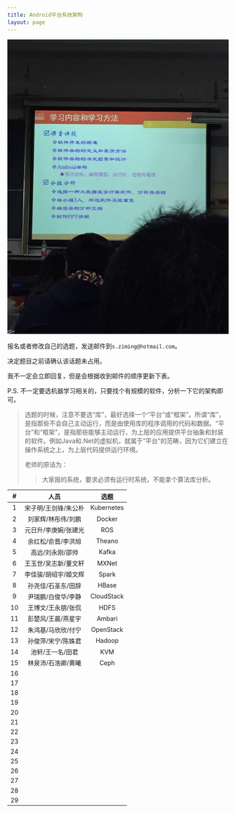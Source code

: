 ```yaml
---
title: Android平台系统架构
layout: page
---
```


![](/assets/images/android_arch.jpg)

报名或者修改自己的选题，发送邮件到`s.ziming@hotmail.com`。

决定题目之前请确认该话题未占用。

我不一定会立即回复，但是会根据收到邮件的顺序更新下表。

P.S. 不一定要选机器学习相关的，只要找个有规模的软件，分析一下它的架构即可。

> 选题的时候，注意不要选“库”，最好选择一个“平台”或“框架”。所谓“库”，是指那些不会自己主动运行，而是由使用库的程序调用的代码和数据。“平台”和“框架”，是指那些能够主动运行，为上层的应用提供平台抽象和封装的软件。例如Java和.Net的虚拟机，就属于“平台”的范畴，因为它们建立在操作系统之上，为上层代码提供运行环境。
>
> 老师的原话为：
>
> > 大家报的系统，要求必须有运行时系统，不能拿个算法库分析。

<!-- 一人展示，其余两人负责回答问题 -->

|  # |         人员         |      选题      |
|:--:|:--------------------:|:--------------:|
|  1 | 宋子明/王剑锋/朱公朴 |   Kubernetes   |
|  2 | 刘家辉/林彤伟/刘鹏   |   Docker       |
|  3 | 元日升/李庚婉/张建光 |   ROS          |
|  4 | 余红松/俞晋/李洪旭   |   Theano       |
|  5 | 高远/刘永刚/邵帅     |   Kafka        |
|  6 | 王玉世/吴志新/董文轩 |   MXNet        |
|  7 | 李佳骏/胡绍宇/姬文辉 |   Spark        |
|  8 | 孙尧佳/石圣东/田辞   |   HBase        |
|  9 | 尹瑞鹏/白俊华/李静   |   CloudStack   |
| 10 | 王博文/王永朋/张侃   |   HDFS         |
| 11 | 彭楚风/王晨/燕星宇   |   Ambari       |
| 12 | 朱鸿基/马欣欣/付宁   |   OpenStack    |
| 13 | 孙俊萍/宋宁/陈姝君   |   Hadoop       |
| 14 | 池轩/王一名/田君     |   KVM          |
| 15 | 林泉沛/石浩卿/黄曦   |   Ceph         |
| 16 |                      |                |
| 17 |                      |                |
| 18 |                      |                |
| 19 |                      |                |
| 20 |                      |                |
| 21 |                      |                |
| 22 |                      |                |
| 23 |                      |                |
| 24 |                      |                |
| 25 |                      |                |
| 26 |                      |                |
| 27 |                      |                |
| 28 |                      |                |
| 29 |                      |                |
